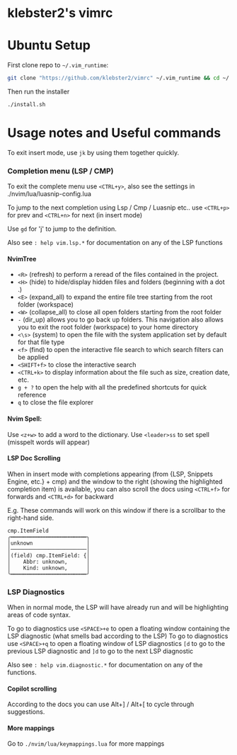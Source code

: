# klebster2's vimrc

Ubuntu Setup
============

First clone repo to `~/.vim_runtime`:

```bash
git clone "https://github.com/klebster2/vimrc" ~/.vim_runtime && cd ~/.vim_runtime
```

Then run the installer

``` bash
./install.sh
```

# Usage notes and Useful commands

To exit insert mode, use `jk` by using them together quickly.

### Completion menu (LSP / CMP)
To exit the complete menu use `<CTRL+y>`, also see the settings in ./nvim/lua/luasnip-config.lua

To jump to the next completion using Lsp / Cmp / Luasnip etc.. use
`<CTRL+p>` for prev and `<CTRL+n>` for next (in insert mode)

Use `gd` for 'j' to jump to the definition.

Also see `: help vim.lsp.*` for documentation on any of the LSP functions


#### NvimTree

- `<R>` (refresh) to perform a reread of the files contained in the project.
- `<H>` (hide) to hide/display hidden files and folders (beginning with a dot .)
- `<E>` (expand_all) to expand the entire file tree starting from the root folder (workspace)
- `<W>` (collapse_all) to close all open folders starting from the root folder
- `-` (dir_up) allows you to go back up folders. This navigation also allows you to exit the root folder (workspace) to your home directory
- `<\s>` (system) to open the file with the system application set by default for that file type
- `<f>` (find) to open the interactive file search to which search filters can be applied
- `<SHIFT+f>` to close the interactive search
- `<CTRL+k>` to display information about the file such as size, creation date, etc.
- `g + ?` to open the help with all the predefined shortcuts for quick reference
- `q` to close the file explorer

#### Nvim Spell:

Use  `<z+w>` to add a word to the dictionary.
Use `<leader>ss` to set spell (misspelt words will appear)

#### LSP Doc Scrolling

When in insert mode with completions appearing (from {LSP, Snippets Engine, etc.} + cmp)
and the window to the right (showing the highlighted completion item) is available, you can also scroll the docs using
`<CTRL+f>` for forwards and `<CTRL+d>` for backward

E.g. These commands will work on this window if there is a scrollbar to the right-hand side.

```
cmp.ItemField
╭╍╍╍╍╍╍╍╍╍╍╍╍╍╍╍╍╍╍╍╍╍╍╍╍╮
│unknown                 │
│────────────────────────│
│(field) cmp.ItemField: {│
│    Abbr: unknown,      │
│    Kind: unknown,      │
╰╍╍╍╍╍╍╍╍╍╍╍╍╍╍╍╍╍╍╍╍╍╍╍╍╯
```

### LSP Diagnostics

When in normal mode, the LSP will have already run and will be highlighting areas of code syntax.

To go to diagnostics use `<SPACE>+e` to open a floating window containing the LSP diagnostic (what smells bad according to the LSP)
To go to diagnostics use `<SPACE>+q` to open a floating window of LSP diagnostics
`[d` to go to the previous LSP diagnostic and `]d` to go to the next LSP diagnostic

Also see `: help vim.diagnostic.*` for documentation on any of the functions.

#### Copilot scrolling
According to the docs you can use Alt+] / Alt+[ to cycle through suggestions.


#### More mappings

Go to `./nvim/lua/keymappings.lua` for more mappings
